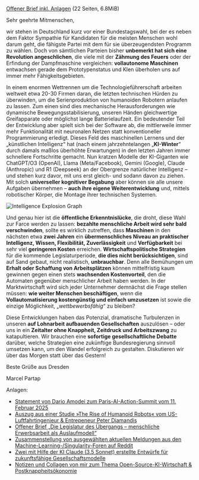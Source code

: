 [Offener Brief inkl. Anlagen](offener-brief-ki-und-robotik-wirtschaft-umschalten.pdf) (22 Seiten, 6.8MiB)

Sehr geehrte Mitmenschen,

wir stehen in Deutschland kurz vor einer Bundestagswahl, bei der es
neben dem Faktor Sympathie für Kandidaten für die meisten Menschen wohl
darum geht, die fähigste Partei mit dem für sie überzeugendsten Programm
zu wählen. Doch von sämtlichen Parteien bisher **unbemerkt hat sich eine
Revolution angeschlichen**, die viele mit der **Zähmung des Feuers**
oder der Erfindung der Dampfmaschine vergleichen: **vollautonome
Maschinen** entwachsen gerade dem Prototypenstatus und KIen überholen
uns auf immer mehr Fähigkeitsgebieten.

In einem enormen Wettrennen um die Technologieführerschaft arbeiten
weltweit etwa 20-30 Firmen daran, die letzten technischen Hürden zu
überwinden, um die Serienproduktion von humanoiden Robotern anlaufen zu
lassen. Zum einen sind dies mechanische Herausforderungen wie dynamische
Bewegungsstabilisierung, unseren Händen gleichwertige Greifapparate oder
möglichst lange Batterielaufzeit. Ein bedeutender Teil der Entwicklung
aber spielt sich bei der Software ab, die mittlerweile immer mehr
Funktionalität mit neuronalen Netzen statt konventioneller
Programmierung erledigt. Dieses Feld des maschinellen Lernens und der
„künstlichen Intelligenz“ hat (nach einem jahrzehntelangen
„**KI-Winter**“ durch damals maßlos überhöhte Erwartungen) in den
letzten Jahren immer schnellere Fortschritte gemacht. Nun kratzen
Modelle der KI-Giganten wie ChatGPT/O3 (OpenAI), Llama (Meta/Facebook),
Gemini (Google), Claude (Anthropic) und R1 (Deepseek) an der
Obergrenze natürlicher Intelligenz – und stehen kurz davor, mit uns erst
gleich- und sodann davon zu ziehen. Mit solch **universeller kognitiver
Begabung** aber können sie alle unsere Aufgaben übernehmen – **auch ihre
eigene Weiterentwicklung** und, mittels robotischer Körper, die Montage
ihrer technischen Systemen.


![Intelligence Explosion Graph](http://situational-awareness.ai/wp-content/uploads/2024/06/intelligence_explosion-1536x1184.png)


Und genau hier ist die **öffentliche
Erkenntnislücke**, die droht, diese Wahl zur Farce werden zu lassen:
**bezahlte menschliche Arbeit wird sehr bald verschwinden**, sollte es
wirklich zutreffen, dass **Maschinen** in den nächsten etwa **zwei
Jahren** ein **übermenschliches Niveau an praktischer Intelligenz,
Wissen, Flexibilität, Zuverlässigkeit** und **Verfügbarkeit** bei sehr
viel **geringeren Kosten** erreichen. **Wirtschaftspolitische
Strategien** für die kommende Legislaturperiode, **die dies nicht
berücksichtigen**, sind auf Sand gebaut, nicht realistisch,
**unbrauchbar**. Denn alle Bemühungen um **Erhalt oder Schaffung von
Arbeitsplätzen** können mittelfristig kaum gewinnen gegen einen stets
**wachsenden Kostenvorteil**, den die Automaten gegenüber menschlicher
Arbeit haben werden. In der Marktwirtschaft wird sich jeder Unternehmer
demnächst die Frage stellen müssen: **wie weiter Menschen
beschäftigen**, wenn die **Vollautomatisierung kostengünstig und einfach
umzusetzen** ist sowie die einzige Möglichkeit, „*wettbewerbsfähig*“ zu
bleiben?

Diese Entwicklungen haben das Potenzial, dramatische Turbulenzen in
unseren **auf Lohnarbeit aufbauenden Gesellschaften** auszulösen – oder
uns in ein **Zeitalter ohne Knappheit, Zeitdruck und Arbeitszwang** zu
katapultieren. Wir brauchen eine **sofortige gesellschaftliche Debatte**
darüber, welche Strategien eine zukünftige Bundesregierung sinnvoll
umsetzen kann, um den Wandel erfolgreich zu gestalten. Diskutieren wir
über das Morgen statt über das Gestern!

Beste Grüße aus Dresden

Marcel Partap

Anlagen:

- [Statement von Dario Amodei zum Paris-AI-Action-Summit vom 11. Februar 2025](1-Statement_von_Dario_Amodei_zum_Paris_AI_Action_Summit_deutsch_Anthropic-com.pdf)
- [Auszug aus einer Studie »The Rise of Humanoid Robots« vom US-Luftfahrtingenieur & Entrepeneur Peter Diamandis](2-MetaTrend_Robotics-Takeaways-highlighted.two-pages.pdf)
- [Offener Brief „Die Legislatur des Übergangs – menschliche Erwerbsarbeit als Auslaufmodell“](3-offener-brief-ki-und-robotik-wirtschaft-umschalten.pdf3)
- [Zusammenstellung von ausgewählten aktuellen Meldungen aus den Machine-Learning-/Singularity-Foren auf Reddit](4-ai-and-robotics-news-2025-01-23.pdf)
- [Zwei mit Hilfe der KI Claude (3.5 Sonnet) erstellte Entwürfe für zukunftsfähige Gesellschaftsmodelle](5-visions-wisdom-society-resource-based-commons-economy.pdf)
- [Notizen und Collagen von mir zum Thema Open-Source-KI-Wirtschaft & Postknappheitsökonomie](6-kooperative-wirtschaft-open-source-everything.pdf)
